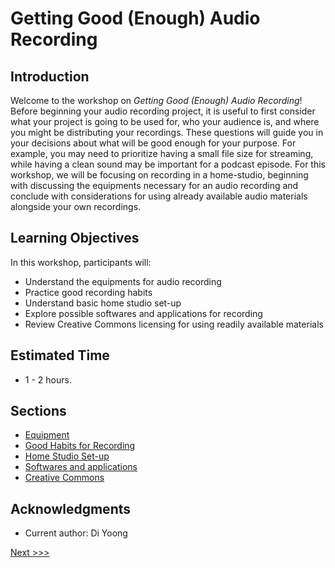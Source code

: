 # Getting Good (Enough) Audio Recording

## Introduction 
Welcome to the workshop on *Getting Good (Enough) Audio Recording*! 
Before beginning your audio recording project, it is useful to first consider what your project is going to be used for, who your audience is, and where you might be distributing your recordings. These questions will guide you in your decisions about what will be good enough for your purpose. For example, you may need to prioritize having a small file size for streaming, while having a clean sound may be important for a podcast episode. For this workshop, we will be focusing on recording in a home-studio, beginning with discussing the equipments necessary for an audio recording and conclude with considerations for using already available audio materials alongside your own recordings. 

## Learning Objectives

In this workshop, participants will:
- Understand the equipments for audio recording
- Practice good recording habits
- Understand basic home studio set-up
- Explore possible softwares and applications for recording
- Review Creative Commons licensing for using readily available materials 

## Estimated Time
- 1 - 2 hours.

## Sections
- [Equipment](Sections/Equipment.md)
- [Good Habits for Recording](Sections/Good-habits.md)
- [Home Studio Set-up](Sections/Home-Studio.md)
- [Softwares and applications](Sections/Software-App.md)
- [Creative Commons](Sections/CC.md)

## Acknowledgments
- Current author: Di Yoong

[Next >>>](Sections/Equipment.md)